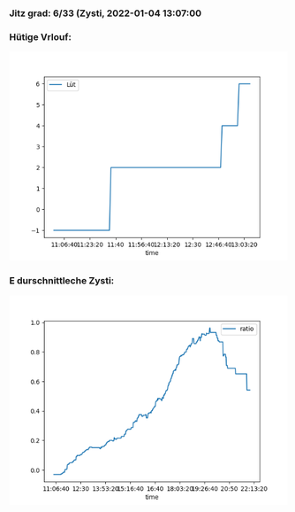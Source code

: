 ### Jitz grad: 6/33 (Zysti, 2022-01-04 13:07:00

### Hütige Vrlouf:
![Graph](Today.png)

### E durschnittleche Zysti:
![Graph](Zysti.png)